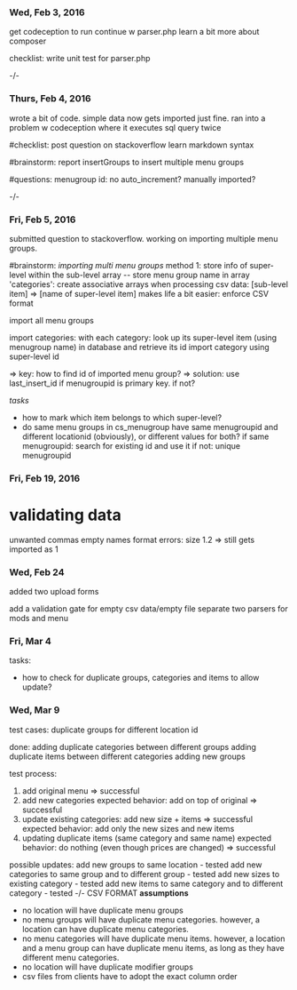 ### Wed, Feb 3, 2016
get codeception to run
continue w parser.php
learn a bit more about composer

checklist:
write unit test for parser.php

-/-
### Thurs, Feb 4, 2016
wrote a bit of code. simple data now gets imported just fine.
ran into a problem w codeception where it executes sql query twice

#checklist:
post question on stackoverflow
learn markdown syntax

#brainstorm:
report insertGroups to insert multiple menu groups

#questions:
menugroup id: no auto_increment? manually imported?

-/-
### Fri, Feb 5, 2016

submitted question to stackoverflow.
working on importing multiple menu groups.

#brainstorm:
*importing multi menu groups*
method 1:
store info of super-level within the sub-level array -- store menu group name in array 'categories':
    create associative arrays when processing csv data: 
    [sub-level item] => [name of super-level item]
makes life a bit easier: enforce CSV format

import all menu groups

import categories:
with each category:
    look up its super-level item (using menugroup name) in database and retrieve its id 
    import category using super-level id

=> key: how to find id of imported menu group? 
=> solution: use last_insert_id if menugroupid is primary key. if not?



_tasks_
* how to mark which item belongs to which super-level?
* do same menu groups in cs_menugroup have same menugroupid and different locationid (obviously), or different values for both?
    if same menugroupid: 
    search for existing id and use it
    if not: 
    unique menugroupid 

### Fri, Feb 19, 2016
# validating data
unwanted commas
empty names
format errors:
    size 1.2 => still gets imported as 1

### Wed, Feb 24
added two upload forms

add a validation gate for empty csv data/empty file
separate two parsers for mods and menu

### Fri, Mar 4
tasks: 
* how to check for duplicate groups, categories and items to allow update?

### Wed, Mar 9
test cases:
duplicate groups for different location id  

done:
adding duplicate categories between different groups
adding duplicate items between different categories
adding new groups

test process:
1. add original menu 
=> successful
2. add new categories 
expected behavior: add on top of original 
=> successful
3. update existing categories: add new size + items => successful
expected behavior: add only the new sizes and new items
4. updating duplicate items (same category and same name)
expected behavior: do nothing (even though prices are changed) 
=> successful

possible updates:
add new groups to same location - tested
add new categories to same group and to different group - tested
add new sizes to existing category - tested 
add new items to same category and to different category - tested 
-/-
CSV FORMAT
**assumptions**
* no location will have duplicate menu groups
* no menu groups will have duplicate menu categories. however, a location can have duplicate menu categories.
* no menu categories will have duplicate menu items. however, a location and a menu group can have duplicate menu items, as long as they have different menu categories.
* no location will have duplicate modifier groups
* csv files from clients have to adopt the exact column order













